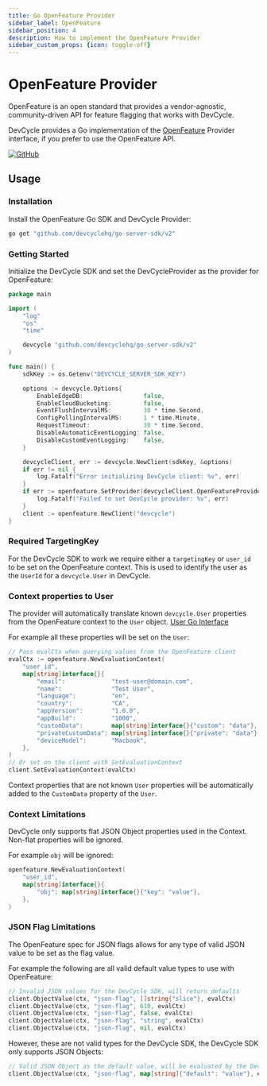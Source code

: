 ```yaml
---
title: Go OpenFeature Provider
sidebar_label: OpenFeature
sidebar_position: 4
description: How to implement the OpenFeature Provider
sidebar_custom_props: {icon: toggle-off}
---
```


# OpenFeature Provider

OpenFeature is an open standard that provides a vendor-agnostic, community-driven API for feature flagging that works with DevCycle.

DevCycle provides a Go implementation of the [OpenFeature](https://openfeature.dev/) Provider interface, if you prefer to use the OpenFeature API.

[![GitHub](https://img.shields.io/github/stars/devcyclehq/go-server-sdk.svg?style=social&label=Star&maxAge=2592000)](https://github.com/DevCycleHQ/go-server-sdk)

## Usage

### Installation

Install the OpenFeature Go SDK and DevCycle Provider:

```bash
go get "github.com/devcyclehq/go-server-sdk/v2"
```

### Getting Started

Initialize the DevCycle SDK and set the DevCycleProvider as the provider for OpenFeature:

```go
package main

import (
	"log"
	"os"
	"time"

	devcycle "github.com/devcyclehq/go-server-sdk/v2"
)

func main() {
	sdkKey := os.Getenv("DEVCYCLE_SERVER_SDK_KEY")

	options := devcycle.Options{
		EnableEdgeDB:                 false,
		EnableCloudBucketing:         false,
		EventFlushIntervalMS:         30 * time.Second,
		ConfigPollingIntervalMS:      1 * time.Minute,
		RequestTimeout:               30 * time.Second,
		DisableAutomaticEventLogging: false,
		DisableCustomEventLogging:    false,
	}

	devcycleClient, err := devcycle.NewClient(sdkKey, &options)
	if err != nil {
		log.Fatalf("Error initializing DevCycle client: %v", err)
	}
	if err := openfeature.SetProvider(devcycleClient.OpenFeatureProvider()); err != nil {
		log.Fatalf("Failed to set DevCycle provider: %v", err)
	}
	client := openfeature.NewClient("devcycle")
}
```

### Required TargetingKey

For the DevCycle SDK to work we require either a `targetingKey` or `user_id` to be set on the OpenFeature context.
This is used to identify the user as the `UserId` for a `devcycle.User` in DevCycle.

### Context properties to User

The provider will automatically translate known `devcycle.User` properties from the OpenFeature context to the `User` object.
[User Go Interface](https://github.com/DevCycleHQ/go-server-sdk/blob/main/api/model_user_data.go)

For example all these properties will be set on the `User`:
```go
// Pass evalCtx when querying values from the OpenFeature client
evalCtx := openfeature.NewEvaluationContext(
    "user_id",
    map[string]interface{}{
        "email":             "test-user@domain.com",
        "name":              "Test User",
        "language":          "en",
        "country":           "CA",
        "appVersion":        "1.0.0",
        "appBuild":          "1000",
        "customData":        map[string]interface{}{"custom": "data"},
        "privateCustomData": map[string]interface{}{"private": "data"},
        "deviceModel":       "Macbook",
    },
)
// Or set on the client with SetEvaluationContext
client.SetEvaluationContext(evalCtx)
```

Context properties that are not known `User` properties will be automatically
added to the `CustomData` property of the `User`.

### Context Limitations

DevCycle only supports flat JSON Object properties used in the Context. Non-flat properties will be ignored.

For example `obj` will be ignored:
```go
openfeature.NewEvaluationContext(
    "user_id",
    map[string]interface{}{
        "obj": map[string]interface{}{"key": "value"},
    },
)
```

### JSON Flag Limitations

The OpenFeature spec for JSON flags allows for any type of valid JSON value to be set as the flag value.

For example the following are all valid default value types to use with OpenFeature:
```go
// Invalid JSON values for the DevCycle SDK, will return defaults
client.ObjectValue(ctx, "json-flag", []string{"slice"}, evalCtx)
client.ObjectValue(ctx, "json-flag", 610, evalCtx)
client.ObjectValue(ctx, "json-flag", false, evalCtx)
client.ObjectValue(ctx, "json-flag", "string", evalCtx)
client.ObjectValue(ctx, "json-flag", nil, evalCtx)
```

However, these are not valid types for the DevCycle SDK, the DevCycle SDK only supports JSON Objects:
```go
// Valid JSON Object as the default value, will be evaluated by the DevCycle SDK
client.ObjectValue(ctx, "json-flag", map[string]{"default": "value"}, evalCtx)
```
